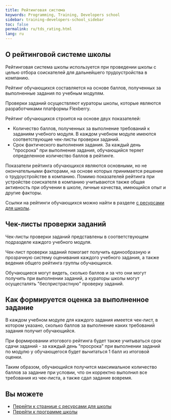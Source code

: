 ```yaml
---
title: Рейтинговая система
keywords: Programming, Training, Developers school
sidebar: training-developers-school_sidebar
toc: false
permalink: ru/tds_rating.html
lang: ru
---
```


## О рейтинговой системе школы

Рейтинговая система школы используется при проведении школы с целью отбора соискателей для дальнейшего трудоустройства в компанию.

Рейтинг обучающихся составляется на основе баллов, полученных за выполненные задания по учебным модулям.

Проверки заданий осуществляют кураторы школы, которые являются разработчиками платформы Flexberry.

Рейтинг обучающихся строится на основе двух показателей:

* Количество баллов, полученных за выполнение требований к заданиям учебного модуля. В каждом учебном модуле имеются соответствующие чек-листы проверки заданий.
* Срок фактического выполнения задания. За каждый день "просрока" при выполнения задания, обучающийся теряет определенное количество баллов в рейтинге.

Показатели рейтинга обучающихся являются основными, но не окончательными факторами, на основе которых принимается решение о трудоустройстве в компанию. Помимо показателей рейтинга при устройстве соискателя в компанию учитываются также общая активность при обучении в школе, личные качества, имеющийся опыт и другие факторы.

Ссылки на рейтинги обучающихся можно найти в разделе [с ресурсами для школы](tds_resources.html).

## Чек-листы проверки заданий

Чек-листы проверки заданий представлены в соответствующем подразделе каждого учебного модуля.

Чек-лист проверки заданий помогает получить единообразную и прозрачную систему оценивания каждого учебного задания, а также ведения общего рейтинга группы обучающихся.

Обучающиеся могут видеть, сколько баллов и за что они могут получить при выполнении заданий, а кураторы школы могут осущесталять "беспристрастную" проверку заданий.

## Как формируется оценка за выполненное задание

В каждом учебном модуле для каждого задания имеется чек-лист, в котором указано, сколько баллов за выполнение каких требований задания получит обучающийся.

При формировании итогового рейтинга будет также учитываться срок сдачи заданий - за каждый день "просрока" при выполнении заданий по модулю у обучающегося будет вычитаться 1 балл из итоговой оценки.

Таким образом, обучающийся получится максимальное количество баллов за задание при условии, что он корректно выполнил все требования из чек-листа, а также сдал задание вовремя.

## Вы можете

* [Перейти к странице с ресурсами для школы](tds_resources.html)
* [Перейти к программе школы](tds_curriculum.html)
